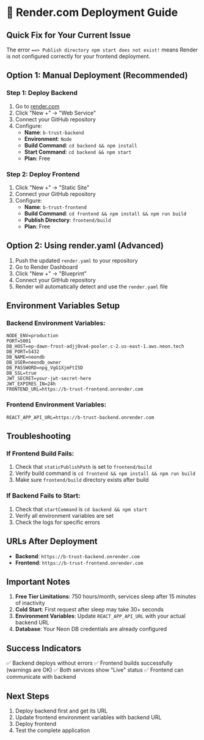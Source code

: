 # 🚀 Render.com Deployment Guide

## Quick Fix for Your Current Issue

The error `==> Publish directory npm start does not exist!` means Render is not configured correctly for your frontend deployment.

## Option 1: Manual Deployment (Recommended)

### Step 1: Deploy Backend
1. Go to [render.com](https://render.com)
2. Click "New +" → "Web Service"
3. Connect your GitHub repository
4. Configure:
   - **Name**: `b-trust-backend`
   - **Environment**: `Node`
   - **Build Command**: `cd backend && npm install`
   - **Start Command**: `cd backend && npm start`
   - **Plan**: Free

### Step 2: Deploy Frontend
1. Click "New +" → "Static Site"
2. Connect your GitHub repository
3. Configure:
   - **Name**: `b-trust-frontend`
   - **Build Command**: `cd frontend && npm install && npm run build`
   - **Publish Directory**: `frontend/build`
   - **Plan**: Free

## Option 2: Using render.yaml (Advanced)

1. Push the updated `render.yaml` to your repository
2. Go to Render Dashboard
3. Click "New +" → "Blueprint"
4. Connect your GitHub repository
5. Render will automatically detect and use the `render.yaml` file

## Environment Variables Setup

### Backend Environment Variables:
```
NODE_ENV=production
PORT=5001
DB_HOST=ep-dawn-frost-adjj0va4-pooler.c-2.us-east-1.aws.neon.tech
DB_PORT=5432
DB_NAME=neondb
DB_USER=neondb_owner
DB_PASSWORD=npg_VgG1XjmFtI5D
DB_SSL=true
JWT_SECRET=your-jwt-secret-here
JWT_EXPIRES_IN=24h
FRONTEND_URL=https://b-trust-frontend.onrender.com
```

### Frontend Environment Variables:
```
REACT_APP_API_URL=https://b-trust-backend.onrender.com
```

## Troubleshooting

### If Frontend Build Fails:
1. Check that `staticPublishPath` is set to `frontend/build`
2. Verify build command is `cd frontend && npm install && npm run build`
3. Make sure `frontend/build` directory exists after build

### If Backend Fails to Start:
1. Check that `startCommand` is `cd backend && npm start`
2. Verify all environment variables are set
3. Check the logs for specific errors

## URLs After Deployment

- **Backend**: `https://b-trust-backend.onrender.com`
- **Frontend**: `https://b-trust-frontend.onrender.com`

## Important Notes

1. **Free Tier Limitations**: 750 hours/month, services sleep after 15 minutes of inactivity
2. **Cold Start**: First request after sleep may take 30+ seconds
3. **Environment Variables**: Update `REACT_APP_API_URL` with your actual backend URL
4. **Database**: Your Neon DB credentials are already configured

## Success Indicators

✅ Backend deploys without errors
✅ Frontend builds successfully (warnings are OK)
✅ Both services show "Live" status
✅ Frontend can communicate with backend

## Next Steps

1. Deploy backend first and get its URL
2. Update frontend environment variables with backend URL
3. Deploy frontend
4. Test the complete application
